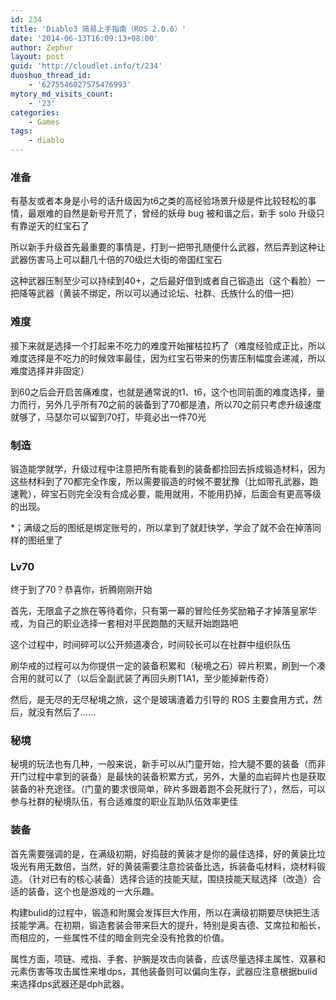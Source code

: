 ```yaml
---
id: 234
title: 'Diablo3 简易上手指南（ROS 2.0.6）'
date: '2014-06-13T16:09:13+08:00'
author: Zephur
layout: post
guid: 'http://cloudlet.info/t/234'
duoshuo_thread_id:
    - '6275546027575476993'
mytory_md_visits_count:
    - '23'
categories:
    - Games
tags:
    - diablo
---
```


### 准备

有基友或者本身是小号的话升级因为t6之类的高经验场景升级是件比较轻松的事情，最艰难的自然是新号开荒了，曾经的妖母 bug 被和谐之后，新手 solo 升级只有靠逆天的红宝石了

<!-- more -->

所以新手升级首先最重要的事情是，打到一把带孔随便什么武器，然后弄到这种让武器伤害马上可以翻几十倍的70级烂大街的帝国红宝石

这种武器压制至少可以持续到40+，之后最好借到或者自己锻造出（这个看脸）一把降等武器（黄装不绑定，所以可以通过论坛、社群、氏族什么的借一把）

### 难度

接下来就是选择一个打起来不吃力的难度开始摧枯拉朽了（难度经验成正比，所以难度选择是不吃力的时候效率最佳，因为红宝石带来的伤害压制幅度会递减，所以难度选择并非固定）

到60之后会开启苦痛难度，也就是通常说的t1、t6，这个也同前面的难度选择，量力而行，另外几乎所有70之前的装备到了70都是渣，所以70之前只考虑升级速度就够了，马瑟尔可以留到70打，毕竟必出一件70光

### 制造

锻造能学就学，升级过程中注意把所有能看到的装备都捡回去拆成锻造材料，因为这些材料到了70都完全作废，所以需要锻造的时候不要犹豫（比如带孔武器，跑速靴），碎宝石则完全没有合成必要，能用就用，不能用扔掉，后面会有更高等级的出现。

\*；满级之后的图纸是绑定账号的，所以拿到了就赶快学，学会了就不会在掉落同样的图纸里了

### Lv70

终于到了70？恭喜你，折腾刚刚开始

首先，无限盒子之旅在等待着你，只有第一幕的冒险任务奖励箱子才掉落皇家华戒，为自己的职业选择一套相对平民跑酷的天赋开始跑路吧

这个过程中，时间碎可以公开频道凑合，时间较长可以在社群中组织队伍

刷华戒的过程可以为你提供一定的装备积累和（秘境之石）碎片积累，刷到一个凑合用的就可以了（以后全副武装了再回头刷T1A1，至少能掉新传奇）

然后，是无尽的无尽秘境之旅，这个是玻璃渣着力引导的 ROS 主要食用方式，然后，就没有然后了……

### 秘境

秘境的玩法也有几种，一般来说，新手可以从门童开始，捡大腿不要的装备（而非开门过程中拿到的装备）是最快的装备积累方式，另外，大量的血岩碎片也是获取装备的补充途径。（门童的要求很简单，碎片多跟着跑不会死就行了），然后，可以参与社群的秘境队伍，有合适难度的职业互助队伍效率更佳

### 装备

首先需要强调的是，在满级初期，好捣鼓的黄装才是你的最佳选择，好的黄装比垃圾光有用无数倍，当然，好的黄装需要注意捡装备比选，拆装备屯材料，烧材料锻造。（针对已有的核心装备）选择合适的技能天赋，围绕技能天赋选择（改造）合适的装备，这个也是游戏的一大乐趣。

构建bulid的过程中，锻造和附魔会发挥巨大作用，所以在满级初期要尽快把生活技能学满。在初期，锻造套装会带来巨大的提升，特别是奥吉德、艾席拉和船长，而相应的，一些属性不佳的暗金则完全没有抢救的价值。

属性方面，项链、戒指、手套、护腕是攻击向装备，应该尽量选择主属性、双暴和元素伤害等攻击属性来堆dps，其他装备则可以偏向生存，武器应注意根据bulid来选择dps武器还是dph武器。
